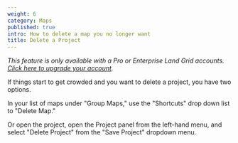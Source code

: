 ```yaml
---
weight: 6
category: Maps
published: true
intro: How to delete a map you no longer want
title: Delete a Project
---
```

_This feature is only available with a Pro or Enterprise Land Grid accounts. [Click here to upgrade your account](https://landgrid.com/plans#p=level1)._

If things start to get crowded and you want to delete a project, you have two options.

In your list of maps under "Group Maps," use the "Shortcuts" drop down list to "Delete Map."

Or open the project, open the Project panel from the left-hand menu, and select "Delete Project" from the "Save Project" dropdown menu.  
